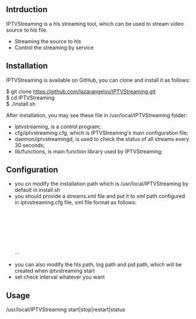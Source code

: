 ## Intrduction

IPTVStreaming is a hls streaming tool, which can be used to stream video source to hls file.

* Streaming the source to hls
* Control the streaming by service

## Installation

IPTVStreaming is available on GitHub, you can clone and install it as follows:

$ git clone https://github.com/lazarangelov/IPTVStreaming.git  
$ cd IPTVStreaming  
$ ./install.sh

After installation, you may see these file in /usr/local/IPTVStreaming folder:
* iptvstreaming, is a control program;
* cfg/iptvstreaming.cfg, which is IPTVStreaming's main configuration file;
* daemon/iptvstreamingd, is used to check the status of all streams every 30 seconds;
* lib/functions, is main function library used by IPTVStreaming;

## Configuration

* you cn modify the installation path which is /usr/local/IPTVStreaming by default in install.sh
* you should provide a streams.xml file and put it to xml path configured in iptvstreaming.cfg file, xml file format as follows:  
    <message>  
        <Stream>  
            <streamName></streamName>  
            <source></source>  
            <server></server>  
        </Stream>  
        <Stream>  
        ...  
        </Stream>  
    </message>
* you can also modify the hls path, log path and pid path, which will be created when iptvstreaming start
* set check interval whatever you want 

## Usage

/usr/local/IPTVStreaming start|stop|restart|status

